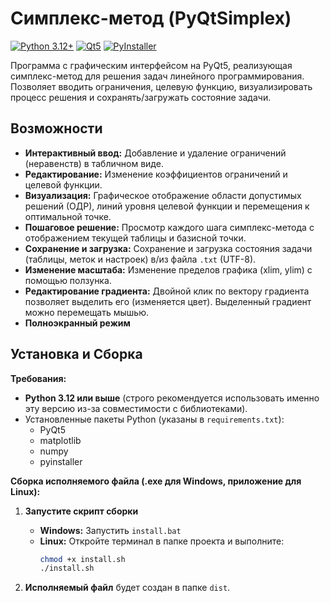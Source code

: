 # Симплекс-метод (PyQtSimplex)

[![Python 3.12+](https://img.shields.io/badge/python-3.12+-blue.svg)](https://www.python.org/downloads/release/python-3120/)
[![Qt5](https://img.shields.io/badge/Qt-5-green.svg)](https://www.qt.io/)
[![PyInstaller](https://img.shields.io/badge/PyInstaller-yellow.svg)](https://pyinstaller.org/en/stable/)

Программа с графическим интерфейсом на PyQt5, реализующая симплекс-метод для решения задач линейного программирования.  
Позволяет вводить ограничения, целевую функцию, визуализировать процесс решения и сохранять/загружать состояние задачи.

## Возможности

*   **Интерактивный ввод:**  Добавление и удаление ограничений (неравенств) в табличном виде.
*   **Редактирование:** Изменение коэффициентов ограничений и целевой функции.
*   **Визуализация:**  Графическое отображение области допустимых решений (ОДР), линий уровня целевой функции и перемещения к оптимальной точке.
*   **Пошаговое решение:**  Просмотр каждого шага симплекс-метода с отображением текущей таблицы и базисной точки.
*   **Сохранение и загрузка:**  Сохранение и загрузка состояния задачи (таблицы, меток и настроек) в/из файла `.txt` (UTF-8).
*   **Изменение масштаба:**  Изменение пределов графика (xlim, ylim) с помощью ползунка.
*   **Редактирование градиента:** Двойной клик по вектору градиента позволяет выделить его (изменяется цвет). Выделенный градиент можно перемещать мышью.
*   **Полноэкранный режим**

## Установка и Сборка

**Требования:**

*   **Python 3.12 или выше** (строго рекомендуется использовать именно эту версию из-за совместимости с библиотеками).
*   Установленные пакеты Python (указаны в `requirements.txt`):
    *   PyQt5
    *   matplotlib
    *   numpy
    *   pyinstaller

**Сборка исполняемого файла (.exe для Windows, приложение для Linux):**

1.  **Запустите скрипт сборки**

    *   **Windows:**  Запустить `install.bat`
    *   **Linux:**  Откройте терминал в папке проекта и выполните:
        ```bash
        chmod +x install.sh
        ./install.sh
        ```

2.  **Исполняемый файл** будет создан в папке `dist`.
